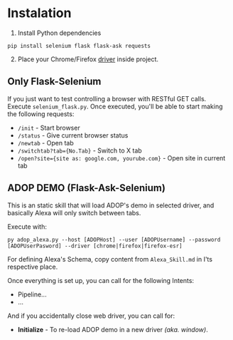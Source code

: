 # Instalation

1. Install Python dependencies
```
pip install selenium flask flask-ask requests
```
2. Place your Chrome/Firefox [driver](http://selenium-python.readthedocs.io/installation.html#drivers) inside project.


## Only Flask-Selenium
If you just want to test controlling a browser with RESTful GET calls. Execute `selenium_flask.py`. Once executed, you'll be able to start making the following requests:

  * `/init` - Start browser
  * `/status` - Give current browser status
  * `/newtab` - Open tab
  * `/switchtab?tab={No.Tab}` - Switch to X tab
  * `/open?site={site as: google.com, yourube.com}` - Open site in current tab


## ADOP DEMO (Flask-Ask-Selenium)
This is an static skill that will load ADOP's demo in selected driver, and basically Alexa will only switch between tabs.   

Execute with:
```
py adop_alexa.py --host [ADOPHost] --user [ADOPUsername] --password [ADOPUserPasword] --driver [chrome|firefox|firefox-esr]
```

For defining Alexa's Schema, copy content from `Alexa_Skill.md` in I'ts respective place.

Once everything is set up, you can call for the following Intents:
* Pipeline...
* ...

And if you accidentally close web driver, you can call for:
* **Initialize** - To re-load ADOP demo in a new driver _(aka. window)_.
